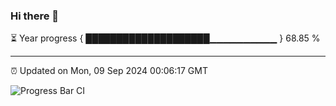 ### Hi there 👋

⏳ Year progress { ████████████████████▁▁▁▁▁▁▁▁▁▁ } 68.85 %

---

⏰ Updated on Mon, 09 Sep 2024 00:06:17 GMT

![Progress Bar CI](https://github.com/liununu/liununu/workflows/Progress%20Bar%20CI/badge.svg)
